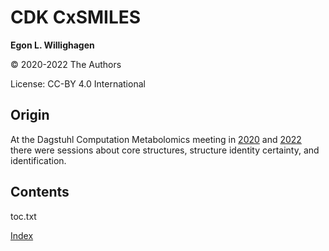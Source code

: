 # CDK CxSMILES

**Egon L. Willighagen**

© 2020-2022 The Authors

License: CC-BY 4.0 International

## Origin

At the Dagstuhl Computation Metabolomics meeting in
<a href="https://www.dagstuhl.de/en/program/calendar/semhp/?semnr=20051">2020</a> and
<a href="https://www.dagstuhl.de/en/program/calendar/semhp/?semnr=22181">2022</a>
there were sessions about core structures, structure identity certainty, and identification.

## Contents

<toc>toc.txt</toc>

[Index](indexList.i.md) <br />
